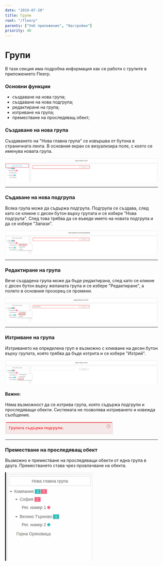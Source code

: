 ```yaml
---
date: "2019-07-20"
title: Групи
root: "/fleerp"
parents: ["Уеб приложение", "Настройки"]
priority: 40
---
```


# Групи

В тази секция има подробна информация как се работи с групите в приложението Fleerp.

### Основни функции

- създаване на нова група;
- създаване на нова подгрупа;
- редактиране на  група;
- изтриване на група;
- преместване на проследяващ обект;

### Създаване на нова група

Създаването на "Нова главна група" се извършва от бутона в страничната лента. В основния екран се визуализира поле,
с което се именува новата група. 

![group](new-group-bg.png)

---

### Съдаване на нова подгрупа

Всяка група може да съдържа подгрупа. Подгрупа се създава, след като се кликне с десен бутон върху групата и се избере 
"Нова подгрупа". След това трябва да се въведе името на новата подгрупа и да се избере "Запази".

![group](subgroup-bg.png)

---

### Редактиране на група

Вече създадена група може да бъде редактирана, след като се кликне с десен бутон върху желаната група и се
избере "Редактиране", а полето в основния прозорец се промени. 

![group](update-bg.png)

---

### Изтриване на група

Изтриването на определена груп е възможно с кликване на десен бутон върху групата, която трябва да бъде изтрита
и се избере "Изтрий".

![group](delete-bg.png)

#### Важно:
Няма възможност да се изтрива група, която съдържа подгрупи и проследяващи обекти. Системата не позволява изтриването
и извежда съобщение.

![group](delete-message-bg.png)

---

### Преместване на проследяващ обект

Възможно е преместване на проследяващи обекти от една група в друга. Преместването става чрез провлачване на обекта. 

![group](drag-bg.gif)
